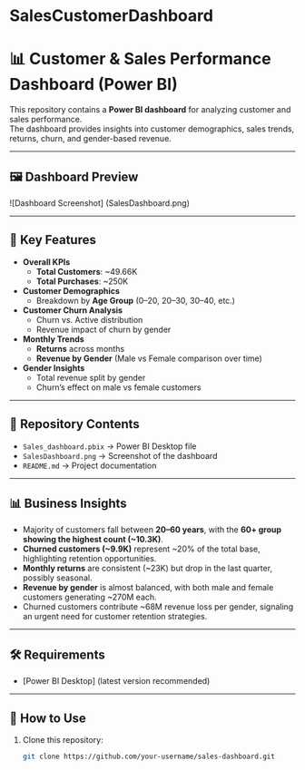 # SalesCustomerDashboard
# 📊 Customer & Sales Performance Dashboard (Power BI)

This repository contains a **Power BI dashboard** for analyzing customer and sales performance.  
The dashboard provides insights into customer demographics, sales trends, returns, churn, and gender-based revenue.

---

## 🖼 Dashboard Preview
![Dashboard Screenshot]
(SalesDashboard.png)

---

## 🚀 Key Features
- **Overall KPIs**
  - **Total Customers**: ~49.66K
  - **Total Purchases**: ~250K
- **Customer Demographics**
  - Breakdown by **Age Group** (0–20, 20–30, 30–40, etc.)
- **Customer Churn Analysis**
  - Churn vs. Active distribution
  - Revenue impact of churn by gender
- **Monthly Trends**
  - **Returns** across months
  - **Revenue by Gender** (Male vs Female comparison over time)
- **Gender Insights**
  - Total revenue split by gender
  - Churn’s effect on male vs female customers

---

## 📂 Repository Contents
- `Sales_dashboard.pbix` → Power BI Desktop file  
- `SalesDashboard.png` → Screenshot of the dashboard  
- `README.md` → Project documentation  

---

## 📊 Business Insights
- Majority of customers fall between **20–60 years**, with the **60+ group showing the highest count (~10.3K)**.  
- **Churned customers (~9.9K)** represent ~20% of the total base, highlighting retention opportunities.  
- **Monthly returns** are consistent (~23K) but drop in the last quarter, possibly seasonal.  
- **Revenue by gender** is almost balanced, with both male and female customers generating ~270M each.  
- Churned customers contribute ~68M revenue loss per gender, signaling an urgent need for customer retention strategies.  

---

## 🛠 Requirements
- [Power BI Desktop] (latest version recommended)

---

## 🚀 How to Use
1. Clone this repository:
   ```bash
   git clone https://github.com/your-username/sales-dashboard.git
